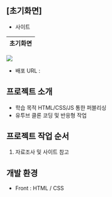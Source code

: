 ## [초기화면]
- 사이트

| 초기화면 |
|----------|
<img src="./main.png">

- 배포 URL : 

## 프로젝트 소개

- 학습 목적 HTML/CSS/JS 통한 퍼블리싱 
- 유투브 클론 코딩 및 반응형 작업


## 프로젝트 작업 순서
1. 자료조사 및 사이트 참고

## 개발 환경
- Front : HTML / CSS
